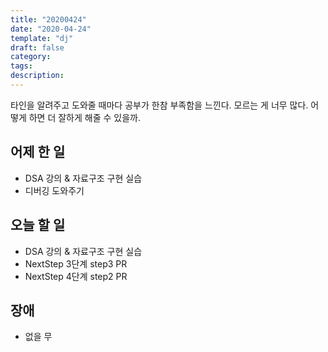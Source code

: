 ```yaml
---
title: "20200424"
date: "2020-04-24"
template: "dj"
draft: false
category:
tags:
description:
---
```


타인을 알려주고 도와줄 때마다 공부가 한참 부족함을 느낀다.
모르는 게 너무 많다. 어떻게 하면 더 잘하게 해줄 수 있을까.

## 어제 한 일

* DSA 강의 & 자료구조 구현 실습
* 디버깅 도와주기

## 오늘 할 일

* DSA 강의 & 자료구조 구현 실습
* NextStep 3단계 step3 PR
* NextStep 4단계 step2 PR

## 장애

* 없을 무
